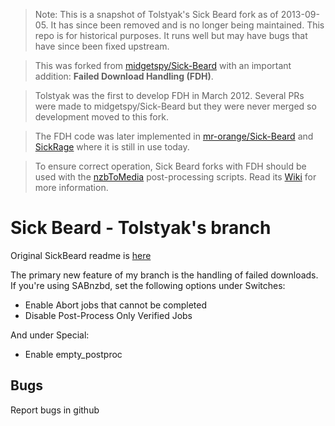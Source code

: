 > Note: This is a snapshot of Tolstyak's Sick Beard fork as of 2013-09-05. It has since been removed and is no longer being maintained. This repo is for historical purposes. It runs well but may have bugs that have since been fixed upstream.

> This was forked from [midgetspy/Sick-Beard](https://github.com/midgetspy/Sick-Beard) with an important addition: **Failed Download Handling (FDH)**.

> Tolstyak was the first to develop FDH in March 2012. Several PRs were made to midgetspy/Sick-Beard but they were never merged so development moved to this fork.

> The FDH code was later implemented in [mr-orange/Sick-Beard](https://github.com/coach0742/Sick-Beard) and [SickRage](https://github.com/SickRage/SickRage) where it is still in use today.

> To ensure correct operation, Sick Beard forks with FDH should be used with the [nzbToMedia](https://github.com/clinton-hall/nzbToMedia) post-processing scripts. Read its [Wiki](https://github.com/clinton-hall/nzbToMedia/wiki) for more information.

Sick Beard - Tolstyak's branch
=====

Original SickBeard readme is [here][originalreadme]

The primary new feature of my branch is the handling of failed downloads.
If you're using SABnzbd, set the following options under Switches:

* Enable Abort jobs that cannot be completed
* Disable Post-Process Only Verified Jobs

And under Special:

* Enable empty_postproc

## Bugs

Report bugs in github

[originalreadme]: https://github.com/midgetspy/Sick-Beard/blob/master/readme.md
